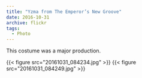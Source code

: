 ```yaml
---
title: "Yzma from The Emperor’s New Groove"
date: 2016-10-31
archive: flickr
tags: 
  - Photo
---
```


This costume was a major production.

{{< figure src="20161031_084234.jpg" >}}
{{< figure src="20161031_084249.jpg" >}}
